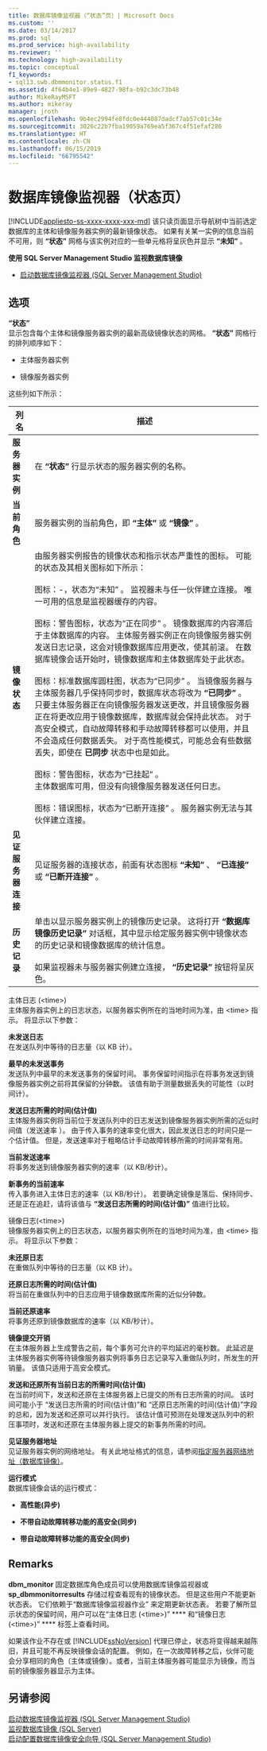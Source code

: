 ```yaml
---
title: 数据库镜像监视器（“状态”页）| Microsoft Docs
ms.custom: ''
ms.date: 03/14/2017
ms.prod: sql
ms.prod_service: high-availability
ms.reviewer: ''
ms.technology: high-availability
ms.topic: conceptual
f1_keywords:
- sql13.swb.dbmmonitor.status.f1
ms.assetid: 4f64b4e1-89e9-4827-98fa-b92c3dc73b48
author: MikeRayMSFT
ms.author: mikeray
manager: jroth
ms.openlocfilehash: 9b4ec2994fe8fdc0e444087dadcf7ab57c01c34e
ms.sourcegitcommit: 3026c22b7fba19059a769ea5f367c4f51efaf286
ms.translationtype: HT
ms.contentlocale: zh-CN
ms.lasthandoff: 06/15/2019
ms.locfileid: "66795542"
---
```

# <a name="database-mirroring-monitor-status-page"></a>数据库镜像监视器（状态页）
[!INCLUDE[appliesto-ss-xxxx-xxxx-xxx-md](../../includes/appliesto-ss-xxxx-xxxx-xxx-md.md)]
  该只读页面显示导航树中当前选定数据库的主体和镜像服务器实例的最新镜像状态。 如果有关某一实例的信息当前不可用，则 **“状态”** 网格与该实例对应的一些单元格将呈灰色并显示 **“未知”** 。  
  
 **使用 SQL Server Management Studio 监视数据库镜像**  
  
-   [启动数据库镜像监视器 (SQL Server Management Studio)](../../database-engine/database-mirroring/start-database-mirroring-monitor-sql-server-management-studio.md)  
  
## <a name="options"></a>选项  
 **“状态”**  
 显示包含每个主体和镜像服务器实例的最新高级镜像状态的网格。 **“状态”** 网格行的排列顺序如下：  
  
-   主体服务器实例  
  
-   镜像服务器实例  
  
 这些列如下所示：  
  
|列名|描述|  
|-----------------|-----------------|  
|**服务器实例**|在 **“状态”** 行显示状态的服务器实例的名称。|  
|**当前角色**|服务器实例的当前角色，即 **“主体”** 或 **“镜像”** 。|  
|**镜像状态**|由服务器实例报告的镜像状态和指示状态严重性的图标。 可能的状态及其相关图标如下所示：<br /><br /> 图标：-，状态为“未知”  。 监视器未与任一伙伴建立连接。 唯一可用的信息是监视器缓存的内容。<br /><br /> 图标：警告图标，状态为“正在同步”  。 镜像数据库的内容滞后于主体数据库的内容。 主体服务器实例正在向镜像服务器实例发送日志记录，这会对镜像数据库应用更改，使其前滚。 在数据库镜像会话开始时，镜像数据库和主体数据库处于此状态。<br /><br /> 图标：标准数据库圆柱图，状态为“已同步”  。 当镜像服务器与主体服务器几乎保持同步时，数据库状态将改为 **“已同步”** 。 只要主体服务器正在向镜像服务器发送更改，并且镜像服务器正在将更改应用于镜像数据库，数据库就会保持此状态。  对于高安全模式，自动故障转移和手动故障转移都可以使用，并且不会造成任何数据丢失。  对于高性能模式，可能总会有些数据丢失，即使在 **已同步** 状态中也是如此。<br /><br /> 图标：警告图标，状态为“已挂起”  。 <br />                            主体数据库可用，但没有向镜像服务器发送任何日志。<br /><br /> 图标：错误图标，状态为“已断开连接”  。 服务器实例无法与其伙伴建立连接。|  
|**见证服务器连接**|见证服务器的连接状态，前面有状态图标 **“未知”** 、 **“已连接”** 或 **“已断开连接”** 。|  
|**历史记录**|单击以显示服务器实例上的镜像历史记录。 这将打开 **“数据库镜像历史记录”** 对话框，其中显示给定服务器实例中镜像状态的历史记录和镜像数据库的统计信息。<br /><br /> 如果监视器未与服务器实例建立连接， **“历史记录”** 按钮将呈灰色。|  
  
  主体日志 (\<time>)    
 主体服务器实例上的日志状态，以服务器实例所在的当地时间为准，由 \<time>  指示。 将显示以下参数：  
  
 **未发送日志**  
 在发送队列中等待的日志量（以 KB 计）。  
  
 **最早的未发送事务**  
 发送队列中最早的未发送事务的保留时间。 事务保留时间指示在将事务发送到镜像服务器实例之前将其保留的分钟数。 该值有助于测量数据丢失的可能性（以时间计）。  
  
 **发送日志所需的时间(估计值)**  
 主体服务器实例将当前位于发送队列中的日志发送到镜像服务器实例所需的近似时间值（发送速率  ）。 由于传入事务的速率变化很大，因此发送日志的时间只是一个估计值。 但是，发送速率对于粗略估计手动故障转移所需的时间非常有用。  
  
 **当前发送速率**  
 将事务发送到镜像服务器实例的速率（以 KB/秒计）。  
  
 **新事务的当前速率**  
 传入事务进入主体日志的速率（以 KB/秒计）。 若要确定镜像是落后、保持同步、还是正在追赶，请将该值与 **“发送日志所需的时间(估计值)”** 值进行比较。  
  
  镜像日志(\<time>)    
 镜像服务器实例上的日志状态，以服务器实例所在的当地时间为准，由 \<time>  指示。 将显示以下参数：  
  
 **未还原日志**  
 在重做队列中等待的日志量（以 KB 计）。  
  
 **还原日志所需的时间(估计值)**  
 将当前在重做队列中的日志应用于镜像数据库所需的近似分钟数。  
  
 **当前还原速率**  
 将事务还原到镜像数据库的速率（以 KB/秒计）。  
  
 **镜像提交开销**  
 在主体服务器上生成警告之前，每个事务可允许的平均延迟的毫秒数。 此延迟是主体服务器实例等待镜像服务器实例将事务日志记录写入重做队列时，所发生的开销量。 该值只适用于高安全模式。  
  
 **发送和还原所有当前日志的所需时间(估计值)**  
 在当前时间下，发送和还原在主体服务器上已提交的所有日志所需的时间。 该时间可能小于  “发送日志所需的时间(估计值)”和  “还原日志所需的时间(估计值)”字段的总和，因为发送和还原可以并行执行。 该估计值可预测在处理发送队列中的积压事项时，发送和还原在主体服务器上提交的新事务所需的时间。  
  
 **见证服务器地址**  
 见证服务器实例的网络地址。 有关此地址格式的信息，请参阅[指定服务器网络地址（数据库镜像）](../../database-engine/database-mirroring/specify-a-server-network-address-database-mirroring.md)。  
  
 **运行模式**  
 数据库镜像会话的运行模式：  
  
-   **高性能(异步)**  
  
-   **不带自动故障转移功能的高安全(同步)**  
  
-   **带自动故障转移功能的高安全(同步)**  
  
## <a name="remarks"></a>Remarks  
 **dbm_monitor** 固定数据库角色成员可以使用数据库镜像监视器或 **sp_dbmmonitorresults** 存储过程查看现有的镜像状态。 但是这些用户不能更新状态表。 它们依赖于“数据库镜像监视器作业”  来定期更新状态表。 若要了解所显示状态的保留时间，用户可以在“主体日志 (\<time>)” **** 和“镜像日志 (\<time>)” **** 标签上查看时间。  
  
 如果该作业不存在或 [!INCLUDE[ssNoVersion](../../includes/ssnoversion-md.md)] 代理已停止，状态将变得越来越陈旧，并且可能不再反映镜像会话的配置。 例如，在一次故障转移之后，伙伴可能会分享相同的角色（主体或镜像）。或者，当前主体服务器可能显示为镜像，而当前的镜像服务器显示为主体。  
  
## <a name="see-also"></a>另请参阅  
 [启动数据库镜像监视器 (SQL Server Management Studio)](../../database-engine/database-mirroring/start-database-mirroring-monitor-sql-server-management-studio.md)   
 [监视数据库镜像 (SQL Server)](../../database-engine/database-mirroring/monitoring-database-mirroring-sql-server.md)   
 [启动配置数据库镜像安全向导 (SQL Server Management Studio)](../../database-engine/database-mirroring/start-the-configuring-database-mirroring-security-wizard.md)  
  
  
